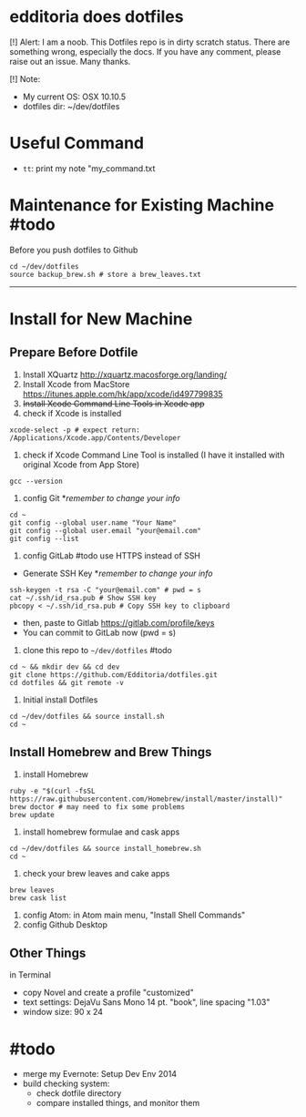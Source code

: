 # edditoria does dotfiles

\[\!\] Alert: I am a noob. This Dotfiles repo is in dirty scratch status. There are something wrong, especially the docs. If you have any comment, please raise out an issue. Many thanks.

\[\!\] Note:
- My current OS: OSX 10.10.5
- dotfiles dir: ~/dev/dotfiles

# Useful Command

- `tt`: print my note "my_command.txt

# Maintenance for Existing Machine \#todo

Before you push dotfiles to Github

```
cd ~/dev/dotfiles
source backup_brew.sh # store a brew_leaves.txt
```

---

# Install for New Machine

## Prepare Before Dotfile

1. Install XQuartz <http://xquartz.macosforge.org/landing/>
1. Install Xcode from MacStore <https://itunes.apple.com/hk/app/xcode/id497799835>
1. ~~Install Xcode Command Line Tools in Xcode app~~
1. check if Xcode is installed

  ```
  xcode-select -p # expect return: /Applications/Xcode.app/Contents/Developer
  ```

1. check if Xcode Command Line Tool is installed (I have it installed with original Xcode from App Store)

  ```
  gcc --version
  ```

1. config Git \**remember to change your info*

  ```
  cd ~
  git config --global user.name "Your Name"
  git config --global user.email "your@email.com"
  git config --list
  ```

1. config GitLab \#todo use HTTPS instead of SSH
  - Generate SSH Key \**remember to change your info*

  ```
  ssh-keygen -t rsa -C "your@email.com" # pwd = s
  cat ~/.ssh/id_rsa.pub # Show SSH key
  pbcopy < ~/.ssh/id_rsa.pub # Copy SSH key to clipboard
  ```

  - then, paste to Gitlab <https://gitlab.com/profile/keys>
  - You can commit to GitLab now (pwd = s)
1. clone this repo to `~/dev/dotfiles` \#todo

  ```
  cd ~ && mkdir dev && cd dev
  git clone https://github.com/Edditoria/dotfiles.git
  cd dotfiles && git remote -v
  ```

1. Initial install Dotfiles

  ```
  cd ~/dev/dotfiles && source install.sh
  cd ~
  ```

## Install Homebrew and Brew Things

1. install Homebrew

  ```
  ruby -e "$(curl -fsSL https://raw.githubusercontent.com/Homebrew/install/master/install)"
  brew doctor # may need to fix some problems
  brew update
  ```

1. install homebrew formulae and cask apps

  ```
  cd ~/dev/dotfiles && source install_homebrew.sh
  cd ~
  ```

1. check your brew leaves and cake apps

  ```
  brew leaves
  brew cask list
  ```

1. config Atom: in Atom main menu, "Install Shell Commands"
1. config Github Desktop

## Other Things

in Terminal

- copy Novel and create a profile "customized"
- text settings: DejaVu Sans Mono 14 pt. "book", line spacing "1.03"
- window size: 90 x 24

# \#todo

- merge my Evernote: Setup Dev Env 2014
- build checking system:
  - check dotfile directory
  - compare installed things, and monitor them
